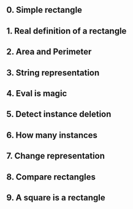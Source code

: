 ##  0\. Simple rectangle

##  1\. Real definition of a rectangle

##  2\. Area and Perimeter

##  3\. String representation

##  4\. Eval is magic

##  5\. Detect instance deletion

##  6\. How many instances

##  7\. Change representation

##  8\. Compare rectangles

##  9\. A square is a rectangle

